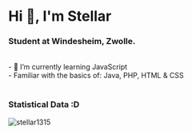 <h1>Hi 👋, I'm Stellar </h1>
<h3>Student at Windesheim, Zwolle.</h3>

<br>
- 🌱 I’m currently learning JavaScript <br>
- Familiar with the basics of: Java, PHP, HTML & CSS
<br>

<br>

<h3>Statistical Data :D</h3>
<p><img align="center"
    src="https://github-readme-stats.vercel.app/api/top-langs?username=stellar1315&show_icons=true&locale=en&bg_color=0d1117&text_color=ffffff&layout=compact"
    alt="stellar1315" 
    bg_color=#808080/></p>

<br>
